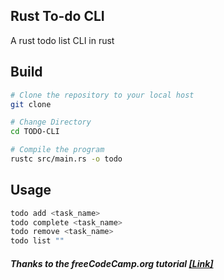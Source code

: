 ## Rust To-do CLI 
A rust todo list CLI in rust

## Build 
```bash
# Clone the repository to your local host
git clone

# Change Directory
cd TODO-CLI 

# Compile the program
rustc src/main.rs -o todo

```
## Usage
```bash
todo add <task_name>
todo complete <task_name>
todo remove <task_name>
todo list ""

```

##### Thanks to the freeCodeCamp.org tutorial [[Link]](https://www.freecodecamp.org/news/how-to-build-a-to-do-app-with-rust/)
